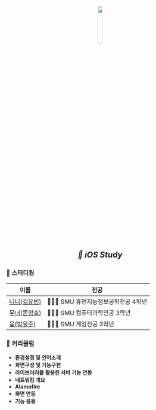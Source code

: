 
<div align="center">
  <img src="https://user-images.githubusercontent.com/50178026/159714572-6ec0fdca-2ce1-4611-8d27-c53e10b32fd5.png" width="16%" height="16%"/>
 <h2> 
 <i> 🍎 iOS Study</i> 
 </h2>
</div>  

### 📝 스터디원 
|이름|전공|
|------|---|
|[니니(김유빈)](https://github.com/ubeeni)|👩🏻‍🎓 SMU 휴먼지능정보공학전공 4학년|
|[무너(문정호)](https://github.com/ILWAT)|🧑🏻‍🎓 SMU 컴퓨터과학전공 3학년|
|[윶(박유주)](https://github.com/yuju-SMU)|👩🏻‍🎓 SMU 게임전공 3학년|

### 💬 커리큘럼
+ **환경설정 및 언어소개**
+ **화면구성 및 기능구현**
+ **라이브러리를 활용한 서버 기능 연동**
+ **네트워킹 개요**
+ **Alamofire**
+ **화면 연동**
+ **기능 응용**
